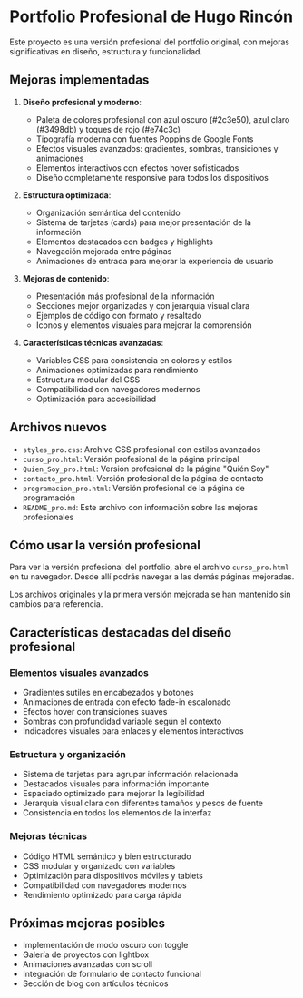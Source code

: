 # Portfolio Profesional de Hugo Rincón

Este proyecto es una versión profesional del portfolio original, con mejoras significativas en diseño, estructura y funcionalidad.

## Mejoras implementadas

1. **Diseño profesional y moderno**:
   - Paleta de colores profesional con azul oscuro (#2c3e50), azul claro (#3498db) y toques de rojo (#e74c3c)
   - Tipografía moderna con fuentes Poppins de Google Fonts
   - Efectos visuales avanzados: gradientes, sombras, transiciones y animaciones
   - Elementos interactivos con efectos hover sofisticados
   - Diseño completamente responsive para todos los dispositivos

2. **Estructura optimizada**:
   - Organización semántica del contenido
   - Sistema de tarjetas (cards) para mejor presentación de la información
   - Elementos destacados con badges y highlights
   - Navegación mejorada entre páginas
   - Animaciones de entrada para mejorar la experiencia de usuario

3. **Mejoras de contenido**:
   - Presentación más profesional de la información
   - Secciones mejor organizadas y con jerarquía visual clara
   - Ejemplos de código con formato y resaltado
   - Iconos y elementos visuales para mejorar la comprensión

4. **Características técnicas avanzadas**:
   - Variables CSS para consistencia en colores y estilos
   - Animaciones optimizadas para rendimiento
   - Estructura modular del CSS
   - Compatibilidad con navegadores modernos
   - Optimización para accesibilidad

## Archivos nuevos

- `styles_pro.css`: Archivo CSS profesional con estilos avanzados
- `curso_pro.html`: Versión profesional de la página principal
- `Quien_Soy_pro.html`: Versión profesional de la página "Quién Soy"
- `contacto_pro.html`: Versión profesional de la página de contacto
- `programacion_pro.html`: Versión profesional de la página de programación
- `README_pro.md`: Este archivo con información sobre las mejoras profesionales

## Cómo usar la versión profesional

Para ver la versión profesional del portfolio, abre el archivo `curso_pro.html` en tu navegador. Desde allí podrás navegar a las demás páginas mejoradas.

Los archivos originales y la primera versión mejorada se han mantenido sin cambios para referencia.

## Características destacadas del diseño profesional

### Elementos visuales avanzados
- Gradientes sutiles en encabezados y botones
- Animaciones de entrada con efecto fade-in escalonado
- Efectos hover con transiciones suaves
- Sombras con profundidad variable según el contexto
- Indicadores visuales para enlaces y elementos interactivos

### Estructura y organización
- Sistema de tarjetas para agrupar información relacionada
- Destacados visuales para información importante
- Espaciado optimizado para mejorar la legibilidad
- Jerarquía visual clara con diferentes tamaños y pesos de fuente
- Consistencia en todos los elementos de la interfaz

### Mejoras técnicas
- Código HTML semántico y bien estructurado
- CSS modular y organizado con variables
- Optimización para dispositivos móviles y tablets
- Compatibilidad con navegadores modernos
- Rendimiento optimizado para carga rápida

## Próximas mejoras posibles

- Implementación de modo oscuro con toggle
- Galería de proyectos con lightbox
- Animaciones avanzadas con scroll
- Integración de formulario de contacto funcional
- Sección de blog con artículos técnicos
